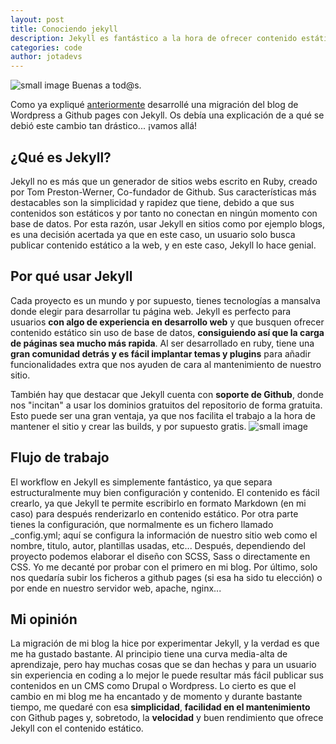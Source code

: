 ```yaml
---
layout: post
title: Conociendo jekyll
description: Jekyll es fantástico a la hora de ofrecer contenido estático. En este post veremos qué puede ofrecernos
categories: code
author: jotadevs
---
```


![small image]({{site.baseurl}}/images/jekyll.png)
Buenas a tod@s.

Como ya expliqué [anteriormente](https://juandels3.github.io/hablemos-sobre-big-data/) desarrollé una migración del blog de Wordpress a Github pages con Jekyll. Os debía una explicación de a qué se debió este cambio tan drástico... ¡vamos allá!

## ¿Qué es Jekyll?

Jekyll no es más que un generador de sitios webs escrito en Ruby, creado por Tom Preston-Werner, Co-fundador de Github. Sus características más destacables son la simplicidad y rapidez que tiene, debido a que sus contenidos son estáticos y por tanto no conectan en ningún momento con base de datos. Por esta razón, usar Jekyll en sitios como por ejemplo blogs, es una decisión acertada ya que en este caso, un usuario solo busca publicar contenido estático a la web, y en este caso, Jekyll lo hace genial.

## Por qué usar Jekyll

Cada proyecto es un mundo y por supuesto, tienes tecnologías a mansalva donde elegir para desarrollar tu página web. Jekyll es perfecto para usuarios **con algo de experiencia en desarrollo web** y que busquen ofrecer contenido estático sin uso de base de datos, **consiguiendo así que la carga de páginas sea mucho más rapida**. Al ser desarrollado en ruby, tiene una **gran comunidad detrás y es fácil implantar temas y plugins** para añadir funcionalidades extra que nos ayuden de cara al mantenimiento de nuestro sitio. 

También hay que destacar que Jekyll cuenta con **soporte de Github**, donde nos "incitan" a usar los dominios gratuitos del repositorio de forma gratuita. Esto puede ser una gran ventaja, ya que nos facilita el trabajo a la hora de mantener el sitio y crear las builds, y por supuesto gratis.
![small image]({{site.baseurl}}/images/080618.png)

## Flujo de trabajo

El workflow en Jekyll es simplemente fantástico, ya que separa estructuralmente muy bien configuración y contenido. 
El contenido es fácil crearlo, ya que Jekyll te permite escribirlo en formato Markdown (en mi caso) para después renderizarlo en contenido estático. Por otra parte tienes la configuración, que normalmente es un fichero llamado _config.yml; aquí se configura la información de nuestro sitio web como el nombre, titulo, autor, plantillas usadas, etc... 
Después, dependiendo del proyecto podemos elaborar el diseño con SCSS, Sass o directamente en CSS. Yo me decanté por probar con el primero en mi blog. Por último, solo nos quedaría subir los ficheros a github pages (si esa ha sido tu elección) o por ende en nuestro servidor web, apache, nginx...

## Mi opinión

La migración de mi blog la hice por experimentar Jekyll, y la verdad es que me ha gustado bastante. Al principio tiene una curva media-alta de aprendizaje, pero hay muchas cosas que se dan hechas y para un usuario sin experiencia en coding a lo mejor le puede resultar más fácil publicar sus contenidos en un CMS como Drupal o Wordpress.
Lo cierto es que el cambio en mi blog me ha encantado y de momento y durante bastante tiempo, me quedaré con esa **simplicidad**, **facilidad en el mantenimiento** con Github pages y, sobretodo, la **velocidad** y buen rendimiento que ofrece Jekyll con el contenido estático.